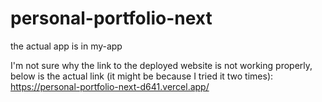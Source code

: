 # personal-portfolio-next
the actual app is in my-app


I'm not sure why the link to the deployed website is not working properly, below is the actual link (it might be because I tried it two times):
https://personal-portfolio-next-d641.vercel.app/
